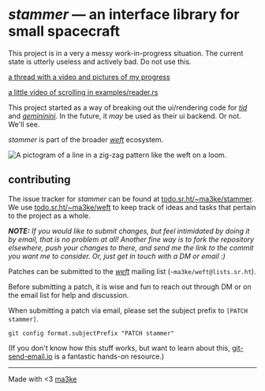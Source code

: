 # _stammer_ &mdash; an interface library for small spacecraft

This project is in a very a messy work-in-progress situation.
The current state is utterly useless and actively bad.
Do not use this.

[a thread with a video and pictures of my progress](https://hachyderm.io/@ma3ke/111618405094260312)

[a little video of scrolling in examples/reader.rs](https://hachyderm.io/@ma3ke/111632185354245376)

This project started as a way of breaking out the ui/rendering code for [_tid_](https://git.sr.ht/~ma3ke/tid/) and [_gemininini_](https://github.com/mayakarabula/gemininini/).
In the future, it _may_ be used as their ui backend. Or not. We'll see.

_stammer_ is part of the broader [_weft_](https://sr.ht/~ma3ke/weft) ecosystem.

![A pictogram of a line in a zig-zag pattern like the weft on a loom.](https://git.sr.ht/~ma3ke/weft/blob/main/weft.png)

## contributing

The issue tracker for _stammer_ can be found at
[todo.sr.ht/~ma3ke/stammer](https://todo.sr.ht/~ma3ke/stammer).
We use [todo.sr.ht/~ma3ke/weft](https://todo.sr.ht/~ma3ke/weft) to keep track
of ideas and tasks that pertain to the project as a whole.

_**NOTE:** If you would like to submit changes, but feel intimidated by doing
it by email, that is no problem at all! Another fine way is to fork the
repository elsewhere, push your changes to there, and send me the link to the
commit you want me to consider. Or, just get in touch with a DM or email :)_

Patches can be submitted to the [_weft_](https://sr.ht/~ma3ke/weft)
mailing list (`~ma3ke/weft@lists.sr.ht`).

Before submitting a patch, it is wise and fun to reach out through DM or on the
email list for help and discussion.

When submitting a patch via email, please set the subject prefix to `[PATCH
stammer]`.

```
git config format.subjectPrefix "PATCH stammer"
```

(If you don't know how this stuff works, but want to learn about this,
[git-send-email.io](https://git-send-email.io/) is a fantastic hands-on
resource.)

---

Made with &lt;3 [ma3ke](https://dwangschematiek.nl)
